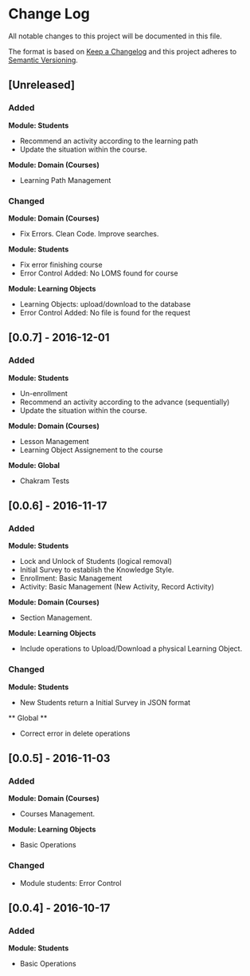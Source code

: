 # Change Log

All notable changes to this project will be documented in this file.

The format is based on [Keep a Changelog](http://keepachangelog.com/) 
and this project adheres to [Semantic Versioning](http://semver.org/).

## [Unreleased]
### Added

**Module: Students**
- Recommend an activity according to the  learning path
- Update the situation within the course.

**Module: Domain (Courses)**
- Learning Path Management


### Changed

**Module: Domain (Courses)**
- Fix Errors. Clean Code. Improve searches.


**Module: Students**
- Fix error finishing course
- Error Control Added: No LOMS found for course

**Module: Learning Objects**
- Learning Objects: upload/download to the database
- Error Control Added: No file is found for the request

## [0.0.7] - 2016-12-01

### Added

**Module: Students**
- Un-enrollment
- Recommend an activity according to the advance (sequentially)
- Update the situation within the course.

**Module: Domain (Courses)**
- Lesson Management
- Learning Object Assignement to the course

**Module: Global**
- Chakram Tests

## [0.0.6] - 2016-11-17

### Added
**Module: Students**
- Lock and Unlock of Students (logical removal)
- Initial Survey to establish the Knowledge Style.
- Enrollment: Basic Management 
- Activity: Basic Management (New Activity, Record Activity)

**Module: Domain (Courses)**
- Section Management.

**Module: Learning Objects**
- Include operations to Upload/Download a physical Learning Object.


### Changed
**Module: Students**
- New Students return a Initial Survey in JSON format


** Global **
- Correct error in delete operations


## [0.0.5] - 2016-11-03

### Added

**Module: Domain (Courses)**
- Courses Management.

**Module: Learning Objects**
- Basic Operations

### Changed
- Module students: Error Control 

## [0.0.4] - 2016-10-17
### Added
**Module: Students**
- Basic Operations

